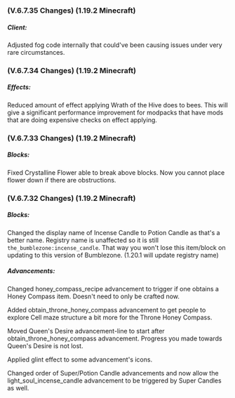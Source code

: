 ### **(V.6.7.35 Changes) (1.19.2 Minecraft)**

##### Client:
Adjusted fog code internally that could've been causing issues under very rare circumstances.


### **(V.6.7.34 Changes) (1.19.2 Minecraft)**

##### Effects:
Reduced amount of effect applying Wrath of the Hive does to bees. This will give a significant performance improvement for modpacks
 that have mods that are doing expensive checks on effect applying.


### **(V.6.7.33 Changes) (1.19.2 Minecraft)**

##### Blocks:
Fixed Crystalline Flower able to break above blocks. Now you cannot place flower down if there are obstructions.


### **(V.6.7.32 Changes) (1.19.2 Minecraft)**

##### Blocks:
Changed the display name of Incense Candle to Potion Candle as that's a better name. 
 Registry name is unaffected so it is still `the_bumblezone:incense_candle`. 
 That way you won't lose this item/block on updating to this version of Bumblezone. (1.20.1 will update registry name)

##### Advancements:
Changed honey_compass_recipe advancement to trigger if one obtains a Honey Compass item. Doesn't need to only be crafted now.

Added obtain_throne_honey_compass advancement to get people to explore Cell maze structure a bit more for the Throne Honey Compass.

Moved Queen's Desire advancement-line to start after obtain_throne_honey_compass advancement. Progress you made towards Queen's Desire is not lost.

Applied glint effect to some advancement's icons.

Changed order of Super/Potion Candle advancements and now allow the light_soul_incense_candle advancement to be triggered by Super Candles as well.
